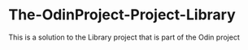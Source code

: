 # The-OdinProject-Project-Library
This is a solution to the Library project that is part of the Odin project
